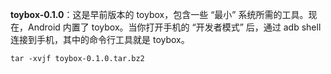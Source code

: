 **toybox-0.1.0**：这是早前版本的 toybox，包含一些 “最小” 系统所需的工具。现在，Android 内置了 toybox。当你打开手机的 “开发者模式” 后，通过 adb shell 连接到手机，其中的命令行工具就是 toybox。

```shell
tar -xvjf toybox-0.1.0.tar.bz2
```